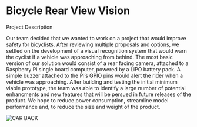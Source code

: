 # Bicycle Rear View Vision

Project Description

Our team decided that we wanted to work on a project that would improve safety for bicyclists. After reviewing multiple proposals and options, we settled on the development of a visual recognition system that would warn the cyclist if a vehicle was approaching from behind. The most basic version of our solution would consist of a rear facing camera, attached to a Raspberry Pi single board computer, powered by a LiPO battery pack. A simple buzzer attached to the Pi’s GPIO pins would alert the rider when a vehicle was approaching.
After building and testing the initial minimum viable prototype, the team was able to identify a large number of potential enhancments and new features that will be persued in future releases of the product. We hope to reduce power consumption, streamline model performance and, to reduce the size and weight of the product. 

![CAR BACK](https://user-images.githubusercontent.com/11370301/132293023-93656827-e750-4b45-a76b-27e16b1296c9.png)
